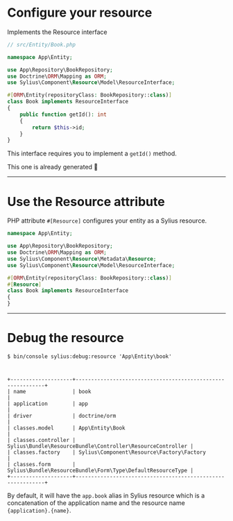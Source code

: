 # Configure your resource

<v-clicks>

Implements the Resource interface

```php {all|10|10,7}
// src/Entity/Book.php

namespace App\Entity;

use App\Repository\BookRepository;
use Doctrine\ORM\Mapping as ORM;
use Sylius\Component\Resource\Model\ResourceInterface;

#[ORM\Entity(repositoryClass: BookRepository::class)]
class Book implements ResourceInterface
{
    public function getId(): int
    {
        return $this->id;
    }
}

```

This interface requires you to implement a `getId()` method.

This one is already generated 🎉

</v-clicks>

---

# Use the Resource attribute

PHP attribute ```#[Resource]``` configures your entity as a Sylius resource.

```php {all|9|9,5}
namespace App\Entity;

use App\Repository\BookRepository;
use Doctrine\ORM\Mapping as ORM;
use Sylius\Component\Resource\Metadata\Resource;
use Sylius\Component\Resource\Model\ResourceInterface;

#[ORM\Entity(repositoryClass: BookRepository::class)]
#[Resource]
class Book implements ResourceInterface
{
}

```

---

# Debug the resource

<v-clicks>

```shell
$ bin/console sylius:debug:resource 'App\Entity\book'
```

#

```
+--------------------+------------------------------------------------------------+
| name               | book                                                       |
| application        | app                                                        |
| driver             | doctrine/orm                                               |
| classes.model      | App\Entity\Book                                            |
| classes.controller | Sylius\Bundle\ResourceBundle\Controller\ResourceController |
| classes.factory    | Sylius\Component\Resource\Factory\Factory                  |
| classes.form       | Sylius\Bundle\ResourceBundle\Form\Type\DefaultResourceType |
+--------------------+------------------------------------------------------------+
```

By default, it will have the `app.book` alias in Sylius resource which is a concatenation of the application name and the resource name `{application}.{name}`.

</v-clicks>
